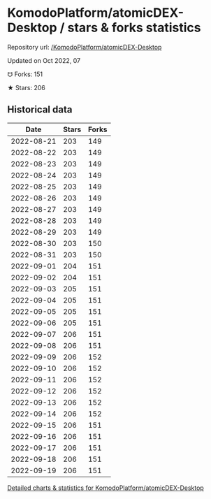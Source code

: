 # KomodoPlatform/atomicDEX-Desktop / stars & forks statistics

Repository url: [/KomodoPlatform/atomicDEX-Desktop](https://github.com/KomodoPlatform/atomicDEX-Desktop)

Updated on Oct 2022, 07

☋ Forks: 151

★ Stars: 206

## Historical data
| Date | Stars | Forks |
|------|-------|-------|
| 2022-08-21 | 203 | 149 | 
| 2022-08-22 | 203 | 149 | 
| 2022-08-23 | 203 | 149 | 
| 2022-08-24 | 203 | 149 | 
| 2022-08-25 | 203 | 149 | 
| 2022-08-26 | 203 | 149 | 
| 2022-08-27 | 203 | 149 | 
| 2022-08-28 | 203 | 149 | 
| 2022-08-29 | 203 | 149 | 
| 2022-08-30 | 203 | 150 | 
| 2022-08-31 | 203 | 150 | 
| 2022-09-01 | 204 | 151 | 
| 2022-09-02 | 204 | 151 | 
| 2022-09-03 | 205 | 151 | 
| 2022-09-04 | 205 | 151 | 
| 2022-09-05 | 205 | 151 | 
| 2022-09-06 | 205 | 151 | 
| 2022-09-07 | 206 | 151 | 
| 2022-09-08 | 206 | 151 | 
| 2022-09-09 | 206 | 152 | 
| 2022-09-10 | 206 | 152 | 
| 2022-09-11 | 206 | 152 | 
| 2022-09-12 | 206 | 152 | 
| 2022-09-13 | 206 | 152 | 
| 2022-09-14 | 206 | 152 | 
| 2022-09-15 | 206 | 151 | 
| 2022-09-16 | 206 | 151 | 
| 2022-09-17 | 206 | 151 | 
| 2022-09-18 | 206 | 151 | 
| 2022-09-19 | 206 | 151 | 


[Detailed charts & statistics for KomodoPlatform/atomicDEX-Desktop](https://reviewgithub.com/rep/KomodoPlatform/atomicDEX-Desktop)
